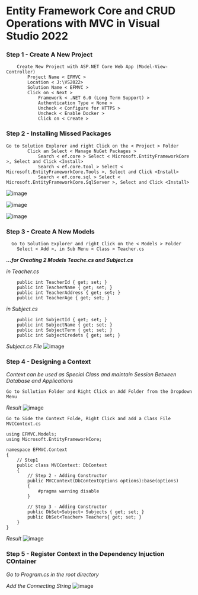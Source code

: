 # Entity Framework Core and CRUD Operations with MVC in Visual Studio 2022

### Step 1 - Create A New Project
```
	Create New Project with ASP.NET Core Web App (Model-View-Controller)
		Project Name < EFMVC >
		Location < J:\VS2022>
		Solution Name < EFMVC >
		Click on < Next >	
			Framework < .NET 6.0 (Long Term Support) >
			Authentication Type < None >
			Uncheck < Configure for HTTPS >
			Uncheck < Enable Docker >
			Click on < Create >
```

### Step 2 - Installing Missed Packages
```
Go to Solution Explorer and right Click on the < Project > Folder
		Click an Select < Manage NuGet Packages >
			Search < ef.core > Select < Microsoft.EntityFrameworkCore >, Select and Click <Install>
			Search < ef.core.tool > Select < Microsoft.EntityFrameworkCore.Tools >, Select and Click <Install>
			Search < ef.core.sql > Select < Microsoft.EntityFrameworkCore.SqlServer >, Select and Click <Install>
```
![image](https://user-images.githubusercontent.com/111234771/199981717-24f34991-5306-4361-af2b-f59860622806.png)

![image](https://user-images.githubusercontent.com/111234771/199981804-a82eed1a-84f3-42b2-9f0b-941df51b4fb3.png)

![image](https://user-images.githubusercontent.com/111234771/199981871-2169b11f-4abc-49e0-b164-4024b099f04c.png)


### Step 3 - Create A New Models
```
  Go to Solution Explorer and right Click on the < Models > Folder
	Select < Add >, in Sub Menu < Class > Teacher.cs
```
***...for Creating 2 Models  Teache.cs and Subject.cs***

_in Teacher.cs_
```
	public int TeacherId { get; set; }
	public int TeacherName { get; set; }
	public int TeacherAddress { get; set; }
	public int TeacherAge { get; set; }
```
_in Subject.cs_	
```
	public int SubjectId { get; set; }
	public int SubjectName { get; set; }
	public int SubjectTerm { get; set; }
	public int SubjectCredets { get; set; }
```
_Subject.cs File_
![image](https://user-images.githubusercontent.com/111234771/199986465-c56f689b-eee5-4b84-9f55-f487144ad263.png)


### Step 4 - Designing a Context
_Context can be used as Special Class and maintain Session Between Database and Applications_
```
Go to Sollution Folder and Right Click on Add Folder from the Dropdown Menu
```
_Result_
![image](https://user-images.githubusercontent.com/111234771/199987130-bab57bf6-e33b-44b5-813b-60754659a03d.png)
```
Go to Side the Context Folde, Right Click and add a Class File MVCContext.cs 
```
```
using EFMVC.Models;
using Microsoft.EntityFrameworkCore;

namespace EFMVC.Context
{
    // Step1
    public class MVCContext: DbContext
    {
        // Step 2 - Adding Constructor
        public MVCContext(DbContextOptions options):base(options)
        {
            #pragma warning disable 
        }

        // Step 3 - Adding Constructor
        public DbSet<Subject> Subjects { get; set; }
        public DbSet<Teacher> Teachers{ get; set; }
    }
}
```
_Result_
![image](https://user-images.githubusercontent.com/111234771/199991234-f72c15d7-27fb-4f22-9572-edea8dd5453d.png)


### Step 5 - Register Context in the Dependency Injuction COntainer
_Go to Program.cs in the root directory_

_Add the Connecting String_
![image](https://user-images.githubusercontent.com/111234771/199996497-5f502252-ff98-4d99-8f34-460f098dcd2d.png)



